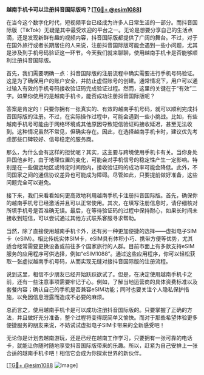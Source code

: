 **越南手机卡可以注册抖音国际版吗？[[TG💪+ @esim1088](https://t.me/s/esim1088)]**

在当今这个数字化时代，短视频平台已经成为许多人日常生活的一部分。而抖音国际版（TikTok）无疑是其中最受欢迎的平台之一。无论是想要分享自己的生活点滴，还是发现新鲜有趣的视频内容，抖音国际版都提供了广阔的舞台。不过，对于在国外旅行或者长期居住的人来说，注册抖音国际版可能会遇到一些小问题，尤其是涉及到手机号码验证这一环节。今天我们就来聊聊，使用越南手机卡是否能够顺利注册抖音国际版。

首先，我们需要明确一点：抖音国际版的注册流程中确实需要进行手机号码验证。这是为了确保用户的账户安全，并防止虚假账号的创建。通常情况下，用户可以通过输入有效的手机号码接收验证码完成验证过程。然而，这里的关键在于“有效”二字。如果你使用的是越南手机卡，能否成功注册抖音国际版呢？

答案是肯定的！只要你拥有一张真实的、有效的越南手机号码，就可以顺利完成抖音国际版的注册。不过，在实际操作过程中，可能会遇到一些小挑战。比如，有些越南手机号可能由于网络环境或其他原因导致短信验证码接收延迟，甚至无法收到。这种情况虽然不常见，但确实存在。因此，在选择越南手机卡时，建议优先考虑那些口碑较好、信号稳定的服务商。

那么，为什么会有这样的担忧呢？其实，这主要与跨境使用手机卡有关。当你身处异国他乡时，由于地理位置的变化，可能会对手机信号的稳定性产生一定影响。特别是在一些偏远地区或特定时间段内，接收验证码的成功率可能会降低。此外，不同国家之间的通信协议差异也可能成为障碍。尽管如此，只要提前做好准备，这些问题完全可以避免。

接下来，我们来看看如何更高效地利用越南手机卡注册抖音国际版。首先，确保你的越南手机号已经激活并且可以正常使用。其次，在填写注册信息时，请仔细核对所填手机号是否准确无误。最后，在等待验证码的过程中保持耐心，如果长时间未接收到短信，可以尝试通过其他方式联系客服寻求帮助。

当然，除了直接使用越南手机卡外，还有另一种更加便捷的选择——虚拟电子SIM卡（eSIM）。相比传统实体SIM卡，eSIM具有体积小巧、携带方便等优势，尤其适合经常需要更换设备或前往多个国家旅行的人群。目前市面上有多款支持eSIM服务的应用程序可供选择，例如“eSIM1088”。通过这些应用程序，你可以轻松获取一张虚拟越南手机号码，从而实现无缝对接抖音国际版的注册流程。

说到这里，相信不少朋友已经开始跃跃欲试了。但是，在决定使用越南手机卡之前，还有一些注意事项需要牢记于心。例如，了解当地运营商的具体资费标准以及套餐内容；确认自己的手机是否兼容eSIM功能；同时也要关注个人隐私保护措施，以免因信息泄露而造成不必要的麻烦。

总而言之，使用越南手机卡是可以成功注册抖音国际版的。只要掌握了正确的方法，并且做好充分准备，整个过程将变得既简单又愉快。而对于那些希望体验更多便捷服务的朋友来说，不妨试试虚拟电子SIM卡带来的全新感受吧！

无论你是计划去越南游玩，还是已经在越南工作学习，只要拥有一张可靠的电话卡，就能让你随时随地享受抖音国际版带来的乐趣。所以，赶紧为自己安排上一张合适的越南手机卡吧！相信它会成为你探索世界的新伙伴。

[[TG💪+ @esim1088](https://t.me/s/esim1088) ![Image](https://i.postimg.cc/4NQfJmqS/Snipaste-2025-05-13-00-14-12.png)]